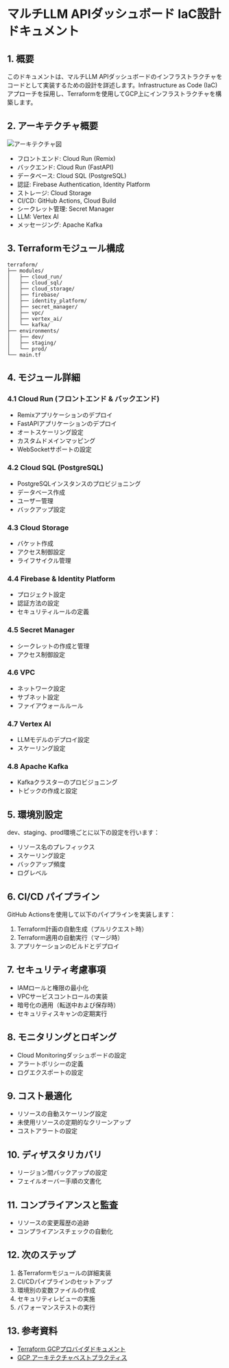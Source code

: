 # マルチLLM APIダッシュボード IaC設計ドキュメント

## 1. 概要

このドキュメントは、マルチLLM APIダッシュボードのインフラストラクチャをコードとして実装するための設計を詳述します。Infrastructure as Code (IaC)アプローチを採用し、Terraformを使用してGCP上にインフラストラクチャを構築します。

## 2. アーキテクチャ概要

![アーキテクチャ図](./architecture-diagram.png)

- フロントエンド: Cloud Run (Remix)
- バックエンド: Cloud Run (FastAPI)
- データベース: Cloud SQL (PostgreSQL)
- 認証: Firebase Authentication, Identity Platform
- ストレージ: Cloud Storage
- CI/CD: GitHub Actions, Cloud Build
- シークレット管理: Secret Manager
- LLM: Vertex AI
- メッセージング: Apache Kafka

## 3. Terraformモジュール構成

```
terraform/
├── modules/
│   ├── cloud_run/
│   ├── cloud_sql/
│   ├── cloud_storage/
│   ├── firebase/
│   ├── identity_platform/
│   ├── secret_manager/
│   ├── vpc/
│   ├── vertex_ai/
│   └── kafka/
├── environments/
│   ├── dev/
│   ├── staging/
│   └── prod/
└── main.tf
```

## 4. モジュール詳細

### 4.1 Cloud Run (フロントエンド & バックエンド)

- Remixアプリケーションのデプロイ
- FastAPIアプリケーションのデプロイ
- オートスケーリング設定
- カスタムドメインマッピング
- WebSocketサポートの設定

### 4.2 Cloud SQL (PostgreSQL)

- PostgreSQLインスタンスのプロビジョニング
- データベース作成
- ユーザー管理
- バックアップ設定

### 4.3 Cloud Storage

- バケット作成
- アクセス制御設定
- ライフサイクル管理

### 4.4 Firebase & Identity Platform

- プロジェクト設定
- 認証方法の設定
- セキュリティルールの定義

### 4.5 Secret Manager

- シークレットの作成と管理
- アクセス制御設定

### 4.6 VPC

- ネットワーク設定
- サブネット設定
- ファイアウォールルール

### 4.7 Vertex AI

- LLMモデルのデプロイ設定
- スケーリング設定

### 4.8 Apache Kafka

- Kafkaクラスターのプロビジョニング
- トピックの作成と設定

## 5. 環境別設定

dev、staging、prod環境ごとに以下の設定を行います：

- リソース名のプレフィックス
- スケーリング設定
- バックアップ頻度
- ログレベル

## 6. CI/CD パイプライン

GitHub Actionsを使用して以下のパイプラインを実装します：

1. Terraform計画の自動生成（プルリクエスト時）
2. Terraform適用の自動実行（マージ時）
3. アプリケーションのビルドとデプロイ

## 7. セキュリティ考慮事項

- IAMロールと権限の最小化
- VPCサービスコントロールの実装
- 暗号化の適用（転送中および保存時）
- セキュリティスキャンの定期実行

## 8. モニタリングとロギング

- Cloud Monitoringダッシュボードの設定
- アラートポリシーの定義
- ログエクスポートの設定

## 9. コスト最適化

- リソースの自動スケーリング設定
- 未使用リソースの定期的なクリーンアップ
- コストアラートの設定

## 10. ディザスタリカバリ

- リージョン間バックアップの設定
- フェイルオーバー手順の文書化

## 11. コンプライアンスと監査

- リソースの変更履歴の追跡
- コンプライアンスチェックの自動化

## 12. 次のステップ

1. 各Terraformモジュールの詳細実装
2. CI/CDパイプラインのセットアップ
3. 環境別の変数ファイルの作成
4. セキュリティレビューの実施
5. パフォーマンステストの実行

## 13. 参考資料

- [Terraform GCPプロバイダドキュメント](https://registry.terraform.io/providers/hashicorp/google/latest/docs)
- [GCP アーキテクチャベストプラクティス](https://cloud.google.com/architecture/framework)